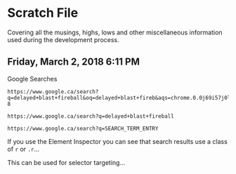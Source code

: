 # Scratch File

Covering all the musings, highs, lows and other miscellaneous information used during the development process.

## Friday, March 2, 2018 6:11 PM

Google Searches

	https://www.google.ca/search?q=delayed+blast+fireball&oq=delayed+blast+fireb&aqs=chrome.0.0j69i57j0l4.5372j0j7&sourceid=chrome&ie=UTF-8

	https://www.google.ca/search?q=delayed+blast+fireball

	https://www.google.ca/search?q=SEARCH_TERM_ENTRY

If you use the Element Inspector you can see that search results use a class of `r` or `.r`...

This can be used for selector targeting...

